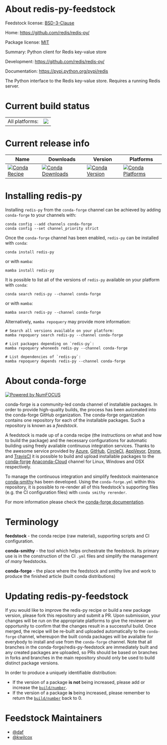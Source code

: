 About redis-py-feedstock
========================

Feedstock license: [BSD-3-Clause](https://github.com/conda-forge/redis-py-feedstock/blob/main/LICENSE.txt)

Home: https://github.com/redis/redis-py/

Package license: [MIT](https://github.com/redis/redis-py/blob/master/LICENSE)

Summary: Python client for Redis key-value store

Development: https://github.com/redis/redis-py/

Documentation: https://pypi.python.org/pypi/redis

The Python interface to the Redis key-value store. Requires a running
Redis server.


Current build status
====================


<table><tr><td>All platforms:</td>
    <td>
      <a href="https://dev.azure.com/conda-forge/feedstock-builds/_build/latest?definitionId=3503&branchName=main">
        <img src="https://dev.azure.com/conda-forge/feedstock-builds/_apis/build/status/redis-py-feedstock?branchName=main">
      </a>
    </td>
  </tr>
</table>

Current release info
====================

| Name | Downloads | Version | Platforms |
| --- | --- | --- | --- |
| [![Conda Recipe](https://img.shields.io/badge/recipe-redis--py-green.svg)](https://anaconda.org/conda-forge/redis-py) | [![Conda Downloads](https://img.shields.io/conda/dn/conda-forge/redis-py.svg)](https://anaconda.org/conda-forge/redis-py) | [![Conda Version](https://img.shields.io/conda/vn/conda-forge/redis-py.svg)](https://anaconda.org/conda-forge/redis-py) | [![Conda Platforms](https://img.shields.io/conda/pn/conda-forge/redis-py.svg)](https://anaconda.org/conda-forge/redis-py) |

Installing redis-py
===================

Installing `redis-py` from the `conda-forge` channel can be achieved by adding `conda-forge` to your channels with:

```
conda config --add channels conda-forge
conda config --set channel_priority strict
```

Once the `conda-forge` channel has been enabled, `redis-py` can be installed with `conda`:

```
conda install redis-py
```

or with `mamba`:

```
mamba install redis-py
```

It is possible to list all of the versions of `redis-py` available on your platform with `conda`:

```
conda search redis-py --channel conda-forge
```

or with `mamba`:

```
mamba search redis-py --channel conda-forge
```

Alternatively, `mamba repoquery` may provide more information:

```
# Search all versions available on your platform:
mamba repoquery search redis-py --channel conda-forge

# List packages depending on `redis-py`:
mamba repoquery whoneeds redis-py --channel conda-forge

# List dependencies of `redis-py`:
mamba repoquery depends redis-py --channel conda-forge
```


About conda-forge
=================

[![Powered by
NumFOCUS](https://img.shields.io/badge/powered%20by-NumFOCUS-orange.svg?style=flat&colorA=E1523D&colorB=007D8A)](https://numfocus.org)

conda-forge is a community-led conda channel of installable packages.
In order to provide high-quality builds, the process has been automated into the
conda-forge GitHub organization. The conda-forge organization contains one repository
for each of the installable packages. Such a repository is known as a *feedstock*.

A feedstock is made up of a conda recipe (the instructions on what and how to build
the package) and the necessary configurations for automatic building using freely
available continuous integration services. Thanks to the awesome service provided by
[Azure](https://azure.microsoft.com/en-us/services/devops/), [GitHub](https://github.com/),
[CircleCI](https://circleci.com/), [AppVeyor](https://www.appveyor.com/),
[Drone](https://cloud.drone.io/welcome), and [TravisCI](https://travis-ci.com/)
it is possible to build and upload installable packages to the
[conda-forge](https://anaconda.org/conda-forge) [Anaconda-Cloud](https://anaconda.org/)
channel for Linux, Windows and OSX respectively.

To manage the continuous integration and simplify feedstock maintenance
[conda-smithy](https://github.com/conda-forge/conda-smithy) has been developed.
Using the ``conda-forge.yml`` within this repository, it is possible to re-render all of
this feedstock's supporting files (e.g. the CI configuration files) with ``conda smithy rerender``.

For more information please check the [conda-forge documentation](https://conda-forge.org/docs/).

Terminology
===========

**feedstock** - the conda recipe (raw material), supporting scripts and CI configuration.

**conda-smithy** - the tool which helps orchestrate the feedstock.
                   Its primary use is in the construction of the CI ``.yml`` files
                   and simplify the management of *many* feedstocks.

**conda-forge** - the place where the feedstock and smithy live and work to
                  produce the finished article (built conda distributions)


Updating redis-py-feedstock
===========================

If you would like to improve the redis-py recipe or build a new
package version, please fork this repository and submit a PR. Upon submission,
your changes will be run on the appropriate platforms to give the reviewer an
opportunity to confirm that the changes result in a successful build. Once
merged, the recipe will be re-built and uploaded automatically to the
`conda-forge` channel, whereupon the built conda packages will be available for
everybody to install and use from the `conda-forge` channel.
Note that all branches in the conda-forge/redis-py-feedstock are
immediately built and any created packages are uploaded, so PRs should be based
on branches in forks and branches in the main repository should only be used to
build distinct package versions.

In order to produce a uniquely identifiable distribution:
 * If the version of a package **is not** being increased, please add or increase
   the [``build/number``](https://docs.conda.io/projects/conda-build/en/latest/resources/define-metadata.html#build-number-and-string).
 * If the version of a package **is** being increased, please remember to return
   the [``build/number``](https://docs.conda.io/projects/conda-build/en/latest/resources/define-metadata.html#build-number-and-string)
   back to 0.

Feedstock Maintainers
=====================

* [@daf](https://github.com/daf/)
* [@kwilcox](https://github.com/kwilcox/)


<!-- dummy commit to enable rerendering -->

